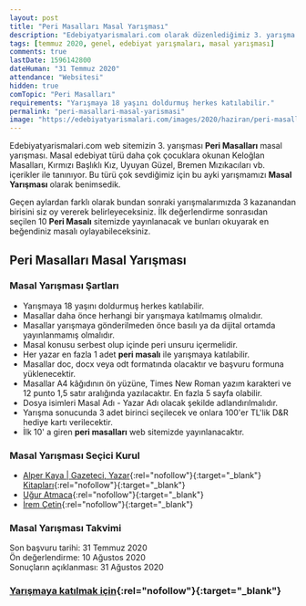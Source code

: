```yaml
---
layout: post
title: "Peri Masalları Masal Yarışması"
description: "Edebiyatyarismalari.com olarak düzenlediğimiz 3. yarışma Peri Masalları Masal Yarışmasıdır. Son başvuru tarihi 31 Temmuz 2020'dir."
tags: [temmuz 2020, genel, edebiyat yarışmaları, masal yarışması]
comments: true
lastDate: 1596142800    
dateHuman: "31 Temmuz 2020"
attendance: "Websitesi"
hidden: true
comTopic: "Peri Masalları"
requirements: "Yarışmaya 18 yaşını doldurmuş herkes katılabilir."
permalink: "peri-masallari-masal-yarismasi"
image: "https://edebiyatyarismalari.com/images/2020/haziran/peri-masallari-masal-yarismasi.png"
---
```


Edebiyatyarismalari.com web sitemizin 3. yarışması **Peri Masalları** masal yarışması.
Masal edebiyat türü daha çok çocuklara okunan Keloğlan Masalları, Kırmızı Başlıklı Kız, Uyuyan Güzel, Bremen Mızıkacıları vb. içerikler ile tanınıyor. Bu türü çok sevdiğimiz için bu ayki yarışmamızı **Masal Yarışması** olarak benimsedik.  

Geçen aylardan farklı olarak bundan sonraki yarışmalarımızda 3 kazanandan birisini siz oy vererek belirleyeceksiniz. İlk değerlendirme sonrasıdan seçilen 10 **Peri Masalı** sitemizde yayınlanacak ve bunları okuyarak en beğendiniz masalı oylayabileceksiniz.

## Peri Masalları Masal Yarışması 

### Masal Yarışması Şartları
- Yarışmaya 18 yaşını doldurmuş herkes katılabilir.
- Masallar daha önce herhangi bir yarışmaya katılmamış olmalıdır.
- Masallar yarışmaya gönderilmeden önce basılı ya da dijital ortamda yayınlanmamış olmalıdır.
- Masal konusu serbest olup içinde peri unsuru içermelidir.
- Her yazar en fazla 1 adet **peri masalı** ile yarışmaya katılabilir.
- Masallar doc, docx veya odt formatında olacaktır ve başvuru formuna yüklenecektir.
- Masallar A4 kâğıdının ön yüzüne, Times New Roman yazım karakteri ve 12 punto 1,5 satır aralığında yazılacaktır. En fazla 5 sayfa olabilir.
- Dosya isimleri Masal Adı - Yazar Adı olacak şekilde adlandırılmalıdır.
- Yarışma sonucunda 3 adet birinci seçilecek ve onlara 100'er TL'lik D&R hediye kartı verilecektir.
- İlk 10' a giren **peri masalları** web sitemizde yayınlanacaktır.

### Masal Yarışması Seçici Kurul  
- [Alper Kaya | Gazeteci, Yazar](http://www.alperkaya.org/?ref=edebiyatyarismalari.com){:rel="nofollow"}{:target="_blank"}  
[Kitapları](https://kidega.com/yazar/alper-kaya-095464?ref=edebiyatyarismalari.com){:rel="nofollow"}{:target="_blank"}  
- [Uğur Atmaca](https://www.linkedin.com/in/atmacaugur/){:rel="nofollow"}{:target="_blank"}  
- [İrem Çetin](https://www.linkedin.com/in/irem%C3%A7etin/){:rel="nofollow"}{:target="_blank"}  

### Masal Yarışması Takvimi
Son başvuru tarihi: 31 Temmuz 2020  
Ön değerlendirme: 10 Ağustos 2020  
Sonuçların açıklanması: 31 Ağustos 2020  

### [Yarışmaya katılmak için](https://forms.gle/hLDS1zyEodX27Fi39){:rel="nofollow"}{:target="_blank"}